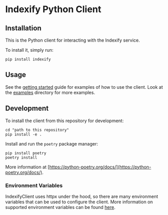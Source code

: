 # Indexify Python Client

## Installation

This is the Python client for interacting with the Indexify service.

To install it, simply run:

```shell
pip install indexify
```

## Usage

See the [getting started](https://getindexify.com/getting_started/) guide for examples of how to use the client.
Look at the [examples](examples) directory for more examples.

## Development

To install the client from this repository for development:

```shell
cd "path to this repository"
pip install -e .
```

Install and run the `poetry` package manager:

```shell
pip install poetry
poetry install
```

More information at [https://python-poetry.org/docs/](https://python-poetry.org/docs/).



### Environment Variables

IndexifyClient uses httpx under the hood, so there are many environment variables that can be used to configure the client. More information on supported environment variables can be found [here](https://www.python-httpx.org/environment_variables/).
